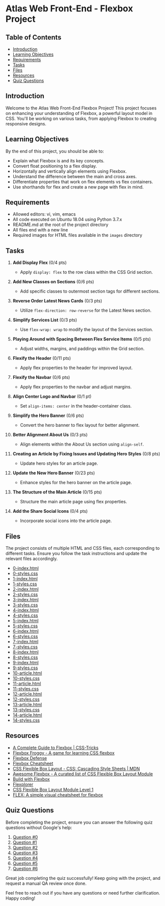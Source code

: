 # Atlas Web Front-End - Flexbox Project

## Table of Contents

- [Introduction](#introduction)
- [Learning Objectives](#learning-objectives)
- [Requirements](#requirements)
- [Tasks](#tasks)
- [Files](#files)
- [Resources](#resources)
- [Quiz Questions](#quiz-questions)

## Introduction

Welcome to the Atlas Web Front-End Flexbox Project! This project focuses on enhancing your understanding of Flexbox, a powerful layout model in CSS. You'll be working on various tasks, from applying Flexbox to creating responsive designs.

## Learning Objectives

By the end of this project, you should be able to:

- Explain what Flexbox is and its key concepts.
- Convert float positioning to a flex display.
- Horizontally and vertically align elements using Flexbox.
- Understand the difference between the main and cross axes.
- Differentiate properties that work on flex elements vs flex containers.
- Use shorthands for flex and create a new page with flex in mind.

## Requirements

- Allowed editors: vi, vim, emacs
- All code executed on Ubuntu 18.04 using Python 3.7.x
- README.md at the root of the project directory
- All files end with a new line
- Required images for HTML files available in the `images` directory

## Tasks

1. **Add Display Flex** (0/4 pts)
   - Apply `display: flex` to the row class within the CSS Grid section.

2. **Add New Classes on Sections** (0/6 pts)
   - Add specific classes to outermost section tags for different sections.

3. **Reverse Order Latest News Cards** (0/3 pts)
   - Utilize `flex-direction: row-reverse` for the Latest News section.

4. **Simplify Services List** (0/3 pts)
   - Use `flex-wrap: wrap` to modify the layout of the Services section.

5. **Playing Around with Spacing Between Flex Service Items** (0/5 pts)
   - Adjust widths, margins, and paddings within the Grid section.

6. **Flexify the Header** (0/11 pts)
   - Apply flex properties to the header for improved layout.

7. **Flexify the Navbar** (0/6 pts)
   - Apply flex properties to the navbar and adjust margins.

8. **Align Center Logo and Navbar** (0/1 pt)
   - Set `align-items: center` in the header-container class.

9. **Simplify the Hero Banner** (0/6 pts)
   - Convert the hero banner to flex layout for better alignment.

10. **Better Alignment About Us** (0/3 pts)
    - Align elements within the About Us section using `align-self`.

11. **Creating an Article by Fixing Issues and Updating Hero Styles** (0/8 pts)
    - Update hero styles for an article page.

12. **Update the New Hero Banner** (0/23 pts)
    - Enhance styles for the hero banner on the article page.

13. **The Structure of the Main Article** (0/15 pts)
    - Structure the main article page using flex properties.

14. **Add the Share Social Icons** (0/4 pts)
    - Incorporate social icons into the article page.

## Files

The project consists of multiple HTML and CSS files, each corresponding to different tasks. Ensure you follow the task instructions and update the relevant files accordingly.

- [0-index.html](flexbox/0-index.html)
- [0-styles.css](flexbox/0-styles.css)
- [1-index.html](flexbox/1-index.html)
- [1-styles.css](flexbox/1-styles.css)
- [2-index.html](flexbox/2-index.html)
- [2-styles.css](flexbox/2-styles.css)
- [3-index.html](flexbox/3-index.html)
- [3-styles.css](flexbox/3-styles.css)
- [4-index.html](flexbox/4-index.html)
- [4-styles.css](flexbox/4-styles.css)
- [5-index.html](flexbox/5-index.html)
- [5-styles.css](flexbox/5-styles.css)
- [6-index.html](flexbox/6-index.html)
- [6-styles.css](flexbox/6-styles.css)
- [7-index.html](flexbox/7-index.html)
- [7-styles.css](flexbox/7-styles.css)
- [8-index.html](flexbox/8-index.html)
- [8-styles.css](flexbox/8-styles.css)
- [9-index.html](flexbox/9-index.html)
- [9-styles.css](flexbox/9-styles.css)
- [10-article.html](flexbox/10-article.html)
- [10-styles.css](flexbox/10-styles.css)
- [11-article.html](flexbox/11-article.html)
- [11-styles.css](flexbox/11-styles.css)
- [12-article.html](flexbox/12-article.html)
- [12-styles.css](flexbox/12-styles.css)
- [13-article.html](flexbox/13-article.html)
- [13-styles.css](flexbox/13-styles.css)
- [14-article.html](flexbox/14-article.html)
- [14-styles.css](flexbox/14-styles.css)


## Resources

- [A Complete Guide to Flexbox | CSS-Tricks](#)
- [Flexbox Froggy - A game for learning CSS flexbox](#)
- [Flexbox Defense](#)
- [Flexbox Cheatsheet](#)
- [CSS Flexible Box Layout - CSS: Cascading Style Sheets | MDN](#)
- [Awesome Flexbox - A curated list of CSS Flexible Box Layout Module](#)
- [Build with Flexbox](#)
- [Flexplorer](#)
- [CSS Flexible Box Layout Module Level 1](#)
- [FLEX: A simple visual cheatsheet for flexbox](#)

## Quiz Questions

Before completing the project, ensure you can answer the following quiz questions without Google's help:

1. [Question #0](#)
2. [Question #1](#)
3. [Question #2](#)
4. [Question #3](#)
5. [Question #4](#)
6. [Question #5](#)
7. [Question #6](#)

Great job completing the quiz successfully! Keep going with the project, and request a manual QA review once done.

Feel free to reach out if you have any questions or need further clarification. Happy coding!
